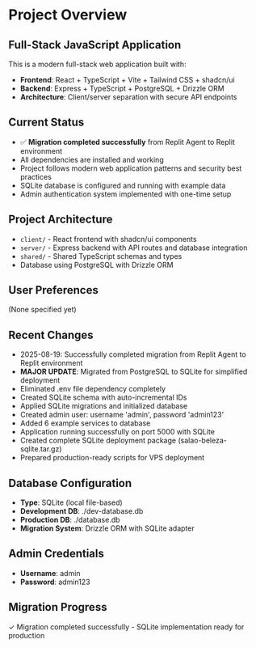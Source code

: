 # Project Overview

## Full-Stack JavaScript Application
This is a modern full-stack web application built with:
- **Frontend**: React + TypeScript + Vite + Tailwind CSS + shadcn/ui
- **Backend**: Express + TypeScript + PostgreSQL + Drizzle ORM
- **Architecture**: Client/server separation with secure API endpoints

## Current Status
- ✅ **Migration completed successfully** from Replit Agent to Replit environment
- All dependencies are installed and working
- Project follows modern web application patterns and security best practices
- SQLite database is configured and running with example data
- Admin authentication system implemented with one-time setup

## Project Architecture
- `client/` - React frontend with shadcn/ui components
- `server/` - Express backend with API routes and database integration
- `shared/` - Shared TypeScript schemas and types
- Database using PostgreSQL with Drizzle ORM

## User Preferences
(None specified yet)

## Recent Changes
- 2025-08-19: Successfully completed migration from Replit Agent to Replit environment
- **MAJOR UPDATE**: Migrated from PostgreSQL to SQLite for simplified deployment
- Eliminated .env file dependency completely
- Created SQLite schema with auto-incremental IDs
- Applied SQLite migrations and initialized database
- Created admin user: username 'admin', password 'admin123'
- Added 6 example services to database
- Application running successfully on port 5000 with SQLite
- Created complete SQLite deployment package (salao-beleza-sqlite.tar.gz)
- Prepared production-ready scripts for VPS deployment

## Database Configuration
- **Type**: SQLite (local file-based)
- **Development DB**: ./dev-database.db
- **Production DB**: ./database.db
- **Migration System**: Drizzle ORM with SQLite adapter

## Admin Credentials
- **Username**: admin
- **Password**: admin123

## Migration Progress
✓ Migration completed successfully - SQLite implementation ready for production